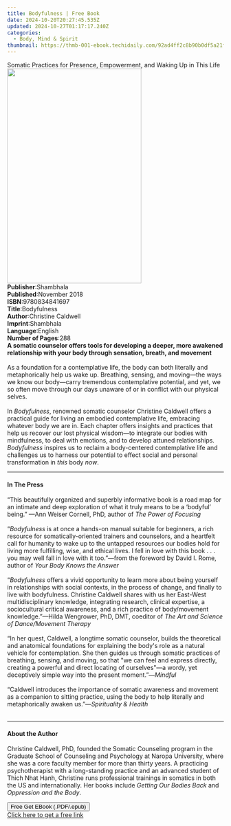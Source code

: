 ```yaml
---
title: Bodyfulness | Free Book
date: 2024-10-20T20:27:45.535Z
updated: 2024-10-27T01:17:17.240Z
categories:
  - Body, Mind & Spirit
thumbnail: https://thmb-001-ebook.techidaily.com/92ad4ff2c8b90b0df5a21f271abe9ef58cf00fe058a5523fc80e648b9497d197.jpg
---
```

<main id="book-container">
  <div class="flex flex-col">
    <div class="book-brief flex-1 py-6 px-4 sm:p-6 md:py-10 md:px-8">
      <!-- brief-->
      <div class="book-brief-main">
        Somatic Practices for Presence, Empowerment, and Waking Up in This Life
      </div>
    </div>
    <div
      class="book-meta-info flex-1 grid gap-4 col-start-1 col-end-3 row-start-1 sm:mb-6 sm:grid-cols-4 lg:gap-6 lg:col-start-2 lg:row-end-6 lg:row-span-6 lg:mb-0"
    >
      <div
        class="book-meta-info-left place-content-center mt-4 p-4 text-sm leading-6 col-start-2 col-span-2 dark:text-slate-400"
      >
        <img
          class="w-full h-500 object-cover rounded-lg sm:h-255 sm:col-span-2 lg:col-span-full"
          src="https://img-001-ebook.techidaily.com/e4b4389476777ae790cfbc01d2e30a593851b0634242da5a1143116ca3a3bfce.jpg"
          alt=""
          width="312"
          height="500"
        />
      </div>
      <div
        class="book-meta-info-right mt-2 col-start-1 row-start-2 col-span-3 self-center"
      >
        <!-- meta data  -->
        <div class="flex flex-col px-4 md:px-8">
          <div class="flex-1">
            <strong>Publisher</strong>:<span class="px-2">Shambhala</span>
          </div>
          <div class="flex-1">
            <strong>Published</strong>:<span class="px-2">November 2018</span>
          </div>
          <div class="flex-1">
            <strong>ISBN</strong>:<span class="px-2">9780834841697</span>
          </div>
          <div class="flex-1">
            <strong>Title</strong>:<span class="px-2">Bodyfulness</span>
          </div>
          <div class="flex-1">
            <strong>Author</strong>:<span class="px-2">Christine Caldwell</span>
          </div>
          <div class="flex-1">
            <strong>Imprint</strong>:<span class="px-2">Shambhala</span>
          </div>
          <div class="flex-1">
            <strong>Language</strong>:<span class="px-2">English</span>
          </div>
          <div class="flex-1">
            <strong>Number of Pages</strong>:<span class="px-2">288</span>
          </div>
        </div>
      </div>
    </div>
    <div class="book-description flex-1 py-6 px-4 sm:p-6 md:py-10 md:px-8">
      <div class="book-description-main">
        <div accordion-content="" id="description">
          <b
            >A somatic counselor offers tools for developing a deeper, more
            awakened relationship with your body through sensation, breath, and
            movement</b
          ><br />
          <br />
          As a foundation for a contemplative life, the body can both literally
          and metaphorically help us wake up. Breathing, sensing, and moving—the
          ways we know our body—carry tremendous contemplative potential, and
          yet, we so often move through our days unaware of or in conflict with
          our physical selves.<br />
          &nbsp;<br />
          In <i>Bodyfulness</i>, renowned somatic counselor Christine Caldwell
          offers a practical guide for living an embodied contemplative life,
          embracing whatever body we are in. Each chapter offers insights and
          practices that help us recover our lost physical wisdom—to integrate
          our bodies with mindfulness, to deal with emotions, and to develop
          attuned relationships. <i>Bodyfulness</i> inspires us to reclaim a
          body-centered contemplative life and challenges us to harness our
          potential to effect social and personal transformation in
          <i>this</i> body <i>now</i>.
        </div>
        <div class="accordion-fader"></div>
      </div>
    </div>
    <div class="book-excerpts flex-1 py-6 px-4 sm:p-6 md:py-10 md:px-8">
      <!-- excerpts-->
      <div class="book-excerpts-main">
        <hr />
        <h4 class="placeholder placeholder-heading">
          <span>In The Press</span>
        </h4>
        <p>
          “This beautifully organized and superbly informative book is a road
          map for an intimate and deep exploration of what it truly means to be
          a ‘bodyful’ being.” —Ann Weiser Cornell, PhD, author of
          <i>The Power of Focusing</i><br /><br />“<i>Bodyfulness</i> is at once
          a hands-on manual suitable for beginners, a rich resource for
          somatically-oriented trainers and counselors, and a heartfelt call for
          humanity to wake up to the untapped resources our bodies hold for
          living more fulfilling, wise, and ethical lives. I fell in love with
          this book . . . you may well fall in love with it too.”—from the
          foreword by David I. Rome, author of <i>Your Body Knows the Answer</i
          ><br />
          &nbsp;<br />
          “<i>Bodyfulness</i> offers a vivid opportunity to learn more about
          being yourself in relationships with social contexts, in the process
          of change, and finally to live with bodyfulness. Christine Caldwell
          shares with us her East-West multidisciplinary knowledge, integrating
          research, clinical expertise, a sociocultural critical awareness, and
          a rich practice of body/movement knowledge.”—Hilda Wengrower, PhD,
          DMT, coeditor of
          <i>The Art and Science of Dance/Movement Therapy<br /><br /></i>“In
          her quest, Caldwell, a longtime somatic counselor, builds the
          theoretical and anatomical foundations for explaining the body's role
          as a natural vehicle for contemplation. She then guides us through
          somatic practices of breathing, sensing, and moving, so that "we can
          feel and express directly, creating a powerful and direct locating of
          ourselves"—a wordy, yet deceptively simple way into the present
          moment.”—<i>Mindful<br /><br /></i>“Caldwell introduces the importance
          of somatic awareness and movement as a companion to sitting practice,
          using the body to help literally and metaphorically awaken us.”—<i
            >Spirituality &amp; Health<br /><br
          /></i>
        </p>
      </div>
    </div>
    <div class="book-about-author flex-1 py-6 px-4 sm:p-6 md:py-10 md:px-8">
      <!-- about author-->
      <div class="book-main-author-main">
        <hr />
        <h4 class="placeholder placeholder-heading">
          <span>About the Author</span>
        </h4>
        <p>
          Christine Caldwell, PhD, founded the Somatic Counseling program in the
          Graduate School of Counseling and Psychology at Naropa University,
          where she was a core faculty member for more than thirty years. A
          practicing psychotherapist with a long-standing practice and an
          advanced student of Thich Nhat Hanh, Christine runs professional
          trainings in somatics in both the US and internationally. Her books
          include <i>Getting Our Bodies Back </i>and
          <i>Oppression and the Body</i>.
        </p>
      </div>
    </div>
    <div class="book-free-get flex-1 py-6 px-4 sm:p-6 md:py-10 md:px-8">
      <button
        id="btn-free-get"
        class="bg-blue-500 hover:bg-blue-700 text-white font-bold py-2 px-4 rounded"
      >
        Free Get EBook (.PDF/.epub)
      </button>
      <div id="countdown-display" class="px-2 text-lg mt-2"></div>
      <a
        id="free-link"
        class="hidden bg-blue-500 hover:bg-blue-700 text-white font-bold py-2 px-4 rounded"
        href="https://www.ebooks.com/en-us/book/96296137/bodyfulness/christine-caldwell/"
        target="_blank"
        >Click here to get a free link</a
      >
    </div>
    <script>
      let countdownTime = 0;
      let countdownInterval = null;
      document
        .getElementById('btn-free-get')
        .addEventListener('click', startCountdown);
      function startCountdown() {
        countdownTime = new Date().getTime() + 60000 * 3;
        countdownInterval = setInterval(updateCountdown, 1000);
        document.getElementById('btn-free-get').disabled = true;
        document
          .getElementById('btn-free-get')
          .classList.add('bg-gray-500', 'cursor-not-allowed');
      }
      function updateCountdown() {
        let currentTime = new Date().getTime();
        let timeLeft = countdownTime - currentTime;
        let secondsLeft = Math.floor(timeLeft / 1000);
        document.getElementById('countdown-display').innerHTML =
          `Remaining time: ${secondsLeft} seconds.`;
        if (secondsLeft <= 0) {
          clearInterval(countdownInterval);
          document.getElementById('btn-free-get').classList.add('hidden');
          document.getElementById('free-link').classList.remove('hidden');
          document.getElementById('countdown-display').innerHTML = '';
        }
      }
    </script>
  </div>
</main>

<ins class="adsbygoogle"
      style="display:block"
      data-ad-client="ca-pub-7571918770474297"
      data-ad-slot="8358498916"
      data-ad-format="auto"
      data-full-width-responsive="true"></ins>
    